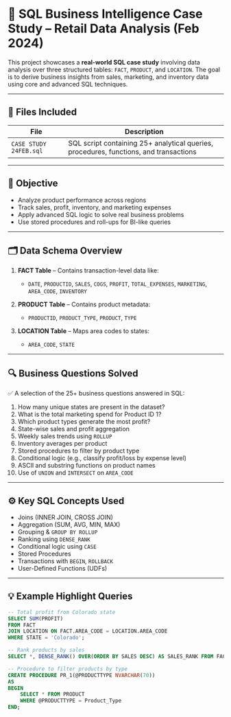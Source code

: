 # 🧠 SQL Business Intelligence Case Study – Retail Data Analysis (Feb 2024)

This project showcases a **real-world SQL case study** involving data analysis over three structured tables: `FACT`, `PRODUCT`, and `LOCATION`. The goal is to derive business insights from sales, marketing, and inventory data using core and advanced SQL techniques.

---

## 📂 Files Included

| File | Description |
|------|-------------|
| `CASE STUDY 24FEB.sql` | SQL script containing 25+ analytical queries, procedures, functions, and transactions |

---

## 🧠 Objective

- Analyze product performance across regions
- Track sales, profit, inventory, and marketing expenses
- Apply advanced SQL logic to solve real business problems
- Use stored procedures and roll-ups for BI-like queries

---

## 🗂️ Data Schema Overview

1. **FACT Table** – Contains transaction-level data like:
   - `DATE`, `PRODUCTID`, `SALES`, `COGS`, `PROFIT`, `TOTAL_EXPENSES`, `MARKETING`, `AREA_CODE`, `INVENTORY`

2. **PRODUCT Table** – Contains product metadata:
   - `PRODUCTID`, `PRODUCT_TYPE`, `PRODUCT`, `TYPE`

3. **LOCATION Table** – Maps area codes to states:
   - `AREA_CODE`, `STATE`

---

## 🔍 Business Questions Solved

✅ A selection of the 25+ business questions answered in SQL:

1. How many unique states are present in the dataset?
2. What is the total marketing spend for Product ID 1?
3. Which product types generate the most profit?
4. State-wise sales and profit aggregation
5. Weekly sales trends using `ROLLUP`
6. Inventory averages per product
7. Stored procedures to filter by product type
8. Conditional logic (e.g., classify profit/loss by expense level)
9. ASCII and substring functions on product names
10. Use of `UNION` and `INTERSECT` on `AREA_CODE`

---

## ⚙️ Key SQL Concepts Used

- Joins (INNER JOIN, CROSS JOIN)
- Aggregation (SUM, AVG, MIN, MAX)
- Grouping & `GROUP BY ROLLUP`
- Ranking using `DENSE_RANK`
- Conditional logic using `CASE`
- Stored Procedures
- Transactions with `BEGIN`, `ROLLBACK`
- User-Defined Functions (UDFs)

---

## 💡 Example Highlight Queries

```sql
-- Total profit from Colorado state
SELECT SUM(PROFIT)
FROM FACT
JOIN LOCATION ON FACT.AREA_CODE = LOCATION.AREA_CODE
WHERE STATE = 'Colorado';

-- Rank products by sales
SELECT *, DENSE_RANK() OVER(ORDER BY SALES DESC) AS SALES_RANK FROM FACT;

-- Procedure to filter products by type
CREATE PROCEDURE PR_1(@PRODUCTTYPE NVARCHAR(70))
AS
BEGIN
    SELECT * FROM PRODUCT
    WHERE @PRODUCTTYPE = Product_Type
END;
